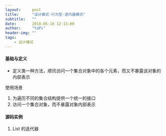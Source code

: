 ```yaml
---
layout:     post
title:      "设计模式-行为型-迭代器模式"
subtitle:   ""
date:       2018-05-10 12:15:00
author:     "YaPi"
header-img: ""
tags:
    - 设计模式
---
```


#### 基础与定义

- 定义类一种方法，顺讯访问一个集合对象中的各个元素，而又不暴露该对象的内部表示


使用场景
1. 为遍历不同的集合结构提供一个统一的接口
2. 访问一个集合对象，而不暴露对象内部表示

#### 源码实例

1. List 的迭代器